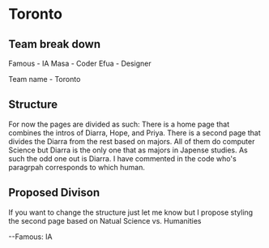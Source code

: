 # Toronto

## Team break down

Famous - IA
Masa - Coder
Efua - Designer

Team name - Toronto 

## Structure

For now the pages are divided as such:
  There is a home page that combines the intros of Diarra, Hope, and Priya.
  There is a second page that divides the Diarra from the rest based on majors. All of them do computer Science but Diarra is the only one that as majors in Japense studies. As such the odd one out is Diarra. I have commented in the code who's paragrpah corresponds to which human.
  
## Proposed Divison

If you want to change the structure just let me know but I propose styling the second page based on Natual Science vs. Humanities

--Famous: IA
